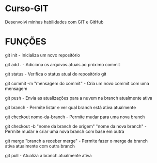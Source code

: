 # Curso-GIT
Desenvolvi minhas habilidades com GIT e GitHub

# FUNÇÕES

  git init           - Inicializa um novo repositório


  git add .      - Adiciona os arquivos atuais ao próximo commit


  git status         - Verifica o status atual do repositório git

    
  git commit -m "mensagem do commit"
    - Cria um novo commit com uma mensagem


  git push
    - Envia as atualizações para a nuvem na branch atualmente ativa


  git branch
    - Permite listar e ver qual branch está ativa atualmente


  git checkout nome-da-branch
    - Permite mudar para uma nova branch


  git checkout -b "nome da branch de origem" "nome da nova branch"
    - Permite mudar e criar uma nova branch com base em outra


  git merge "branch a receber merge"
    - Permite fazer o merge da branch ativa atualmente com outra branch


  git pull
    - Atualiza a branch atualmente ativa

    

  
